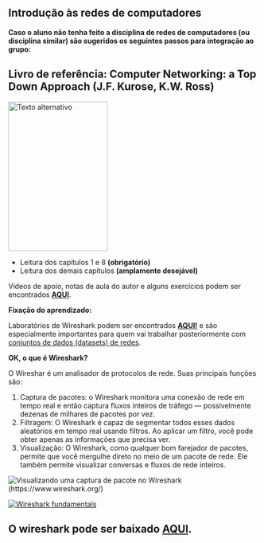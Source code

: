 
## Introdução às redes de computadores

**Caso o aluno não tenha feito a disciplina de redes de computadores (ou disciplina similar) são sugeridos os seguintes passos para integração ao grupo:**

## Livro de referência: Computer Networking: a Top Down Approach (J.F. Kurose, K.W. Ross)



<img src="https://github.com/fernandonakayama/guia_iniciacao_cientifica/blob/main/redes/computer_networks.jpg" alt="Texto alternativo" width="200" height="300">

 - Leitura dos capítulos 1 e 8 **(obrigatório)**
 - Leitura dos demais capítulos **(amplamente desejável)**
 
 Vídeos de apoio, notas de aula do autor e alguns exercícios podem ser encontrados [**AQUI**](https://gaia.cs.umass.edu/kurose_ross/online_lectures.htm).
    
**Fixação do aprendizado:**

Laboratórios de Wireshark podem ser encontrados **[AQUI!](https://gaia.cs.umass.edu/kurose_ross/wireshark.php)** e são especialmente importantes para quem vai trabalhar posteriormente com [conjuntos de dados (datasets) de redes](https://github.com/fernandonakayama/guia_iniciacao_cientifica/tree/main/trafego_rede).

**OK, o que é Wireshark?**

O Wireshar é um analisador de protocolos de rede. Suas principais funções são:

 1. Captura de pacotes: o Wireshark monitora uma conexão de rede em tempo real e então captura fluxos inteiros de tráfego — possivelmente dezenas de milhares de pacotes por vez. 
 2. Filtragem: O Wireshark é capaz de segmentar todos esses dados aleatórios em tempo real usando filtros. Ao aplicar um filtro, você pode obter apenas as informações que precisa ver. 
 3. Visualização: O Wireshark, como qualquer bom farejador de pacotes, permite que você mergulhe direto
    no meio de um pacote de rede. Ele também permite visualizar conversas e fluxos de rede inteiros.
    
![Visualizando uma captura de pacote no Wireshark (https://www.wireshark.org/)](https://github.com/fernandonakayama/guia_iniciacao_cientifica/blob/main/redes/packet-capture-in-wireshark.jpg)




[![Wireshark fundamentals](https://github.com/fernandonakayama/guia_iniciacao_cientifica/blob/main/redes/wireshark_video.jpg)](https://youtu.be/OU-A2EmVrKQ?si=hR9WdTLUBgNPpQrR "Wireshark fundamentals")

## **O wireshark pode ser baixado [AQUI](https://www.wireshark.org/download.html).**
